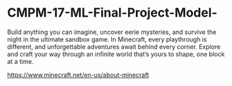 # CMPM-17-ML-Final-Project-Model-

Build anything you can imagine, uncover eerie mysteries, and survive the night in the ultimate sandbox game. In Minecraft, every playthrough is different, and unforgettable adventures await behind every corner. Explore and craft your way through an infinite world that’s yours to shape, one block at a time.

https://www.minecraft.net/en-us/about-minecraft
